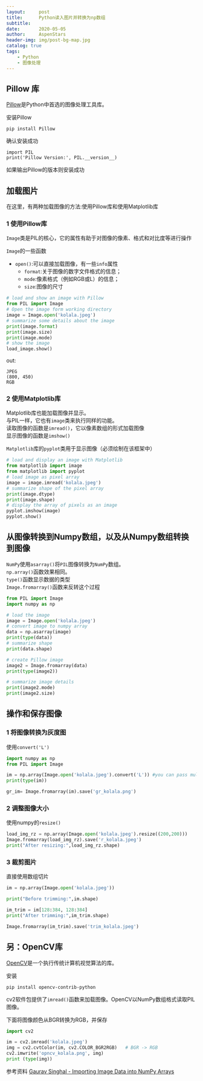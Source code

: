 ```yaml
---
layout:     post
title:      Python读入图片并转换为np数组
subtitle:   
date:       2020-05-05
author:     AspenStars
header-img: img/post-bg-map.jpg
catalog: true
tags:
    - Python
    - 图像处理
---
```


## Pillow 库
[Pillow](https://pillow.readthedocs.io/en/3.0.x/handbook/tutorial.html)是Python中首选的图像处理工具库。

安装Pillow
```
pip install Pillow
```

确认安装成功
```
import PIL
print('Pillow Version:', PIL.__version__)
```
如果输出Pillow的版本则安装成功

## 加载图片
在这里，有两种加载图像的方法:使用Pillow库和使用Matplotlib库

### 1 使用Pillow库
`Image`类是PIL的核心，它的属性有助于对图像的像素、格式和对比度等进行操作

`Image`的一些函数
- `open()`:可以直接加载图像，有一些`info`属性
    - `format`:关于图像的数字文件格式的信息；
    - `mode`:像素格式（例如RGB或L）的信息；
    - `size`:图像的尺寸

```python
# load and show an image with Pillow
from PIL import Image
# Open the image form working directory
image = Image.open('kolala.jpeg')
# summarize some details about the image
print(image.format)
print(image.size)
print(image.mode)
# show the image
load_image.show()
```

out:
```
JPEG
(800, 450)
RGB
```

### 2 使用Matplotlib库
Matplotlib库也能加载图像并显示。  
与PIL一样，它也有`image`类来执行同样的功能。  
读取图像的函数是`imread()`，它以像素数组的形式加载图像  
显示图像的函数是`imshow()`

`Matplotlib`库的`pyplot`类用于显示图像（必须绘制在该框架中）

```py
# load and display an image with Matplotlib
from matplotlib import image
from matplotlib import pyplot
# load image as pixel array
image = image.imread('kolala.jpeg')
# summarize shape of the pixel array
print(image.dtype)
print(image.shape)
# display the array of pixels as an image
pyplot.imshow(image)
pyplot.show()
```

## 从图像转换到Numpy数组，以及从Numpy数组转换到图像
`NumPy`使用`asarray()`将`PIL`图像转换为`NumPy`数组。  
`np.array()`函数效果相同。  
`type()`函数显示数据的类型  
`Image.fromarray()`函数来反转这个过程

```py
from PIL import Image
import numpy as np

# load the image
image = Image.open('kolala.jpeg')
# convert image to numpy array
data = np.asarray(image)
print(type(data))
# summarize shape
print(data.shape)

# create Pillow image
image2 = Image.fromarray(data)
print(type(image2))

# summarize image details
print(image2.mode)
print(image2.size)
```

## 操作和保存图像
### 1 将图像转换为灰度图
使用`convert('L')`

```py
import numpy as np
from PIL import Image

im = np.array(Image.open('kolala.jpeg').convert('L')) #you can pass multiple arguments in single line
print(type(im))

gr_im= Image.fromarray(im).save('gr_kolala.png')
```

### 2 调整图像大小
使用numpy的`resize()`

```py
load_img_rz = np.array(Image.open('kolala.jpeg').resize((200,200)))
Image.fromarray(load_img_rz).save('r_kolala.jpeg')
print("After resizing:",load_img_rz.shape)
```

### 3 裁剪图片
直接使用数组切片

```py
im = np.array(Image.open('kolala.jpeg'))

print("Before trimming:",im.shape)

im_trim = im[128:384, 128:384]
print("After trimming:",im_trim.shape)

Image.fromarray(im_trim).save('trim_kolala.jpeg')
```

## 另：OpenCV库
[OpenCV](https://opencv.org/opencv-3-4/)是一个执行传统计算机视觉算法的库。

安装
```
pip install opencv-contrib-python
```

cv2软件包提供了`imread()`函数来加载图像。OpenCV以NumPy数组格式读取PIL图像。 

下面将图像颜色从BGR转换为RGB，并保存

```py
import cv2

im = cv2.imread('kolala.jpeg')
img = cv2.cvtColor(im, cv2.COLOR_BGR2RGB)   # BGR -> RGB
cv2.imwrite('opncv_kolala.png', img) 
print (type(img))
```

参考资料
[Gaurav Singhal - Importing Image Data into NumPy Arrays](https://www.pluralsight.com/guides/importing-image-data-into-numpy-arrays)